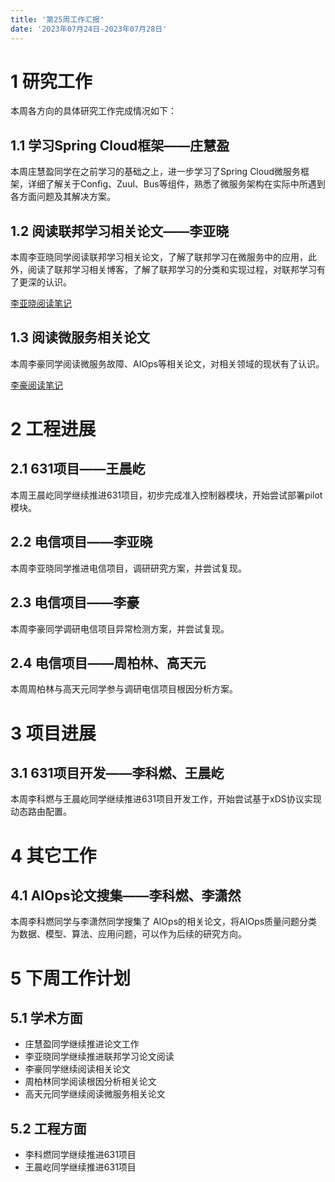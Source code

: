 ```yaml
---
title: '第25周工作汇报'
date: '2023年07月24日-2023年07月28日'
---
```


<!-- 只允许使用一级标题和二级标题 -->

# 1 研究工作

本周各方向的具体研究工作完成情况如下：

## 1.1 学习Spring Cloud框架——庄慧盈

本周庄慧盈同学在之前学习的基础之上，进一步学习了Spring Cloud微服务框架，详细了解关于Config、Zuul、Bus等组件，熟悉了微服务架构在实际中所遇到各方面问题及其解决方案。

## 1.2 阅读联邦学习相关论文——李亚晓

本周李亚晓同学阅读联邦学习相关论文，了解了联邦学习在微服务中的应用，此外，阅读了联邦学习相关博客，了解了联邦学习的分类和实现过程，对联邦学习有了更深的认识。

[李亚晓阅读笔记](李亚晓阅读笔记.docx)

## 1.3 阅读微服务相关论文

本周李豪同学阅读微服务故障、AIOps等相关论文，对相关领域的现状有了认识。

[李豪阅读笔记](李豪阅读笔记.md)

# 2 工程进展

## 2.1 631项目——王晨屹

本周王晨屹同学继续推进631项目，初步完成准入控制器模块，开始尝试部署pilot模块。

## 2.2 电信项目——李亚晓

本周李亚晓同学推进电信项目，调研研究方案，并尝试复现。

## 2.3 电信项目——李豪

本周李豪同学调研电信项目异常检测方案，并尝试复现。

## 2.4 电信项目——周柏林、高天元

本周周柏林与高天元同学参与调研电信项目根因分析方案。

# 3 项目进展

## 3.1 631项目开发——李科燃、王晨屹

本周李科燃与王晨屹同学继续推进631项目开发工作，开始尝试基于xDS协议实现动态路由配置。

# 4 其它工作

## 4.1 AIOps论文搜集——李科燃、李潇然

本周李科燃同学与李潇然同学搜集了 AIOps的相关论文，将AIOps质量问题分类为数据、模型、算法、应用问题，可以作为后续的研究方向。

# 5 下周工作计划

## 5.1 学术方面

+ 庄慧盈同学继续推进论文工作
+ 李亚晓同学继续推进联邦学习论文阅读
+ 李豪同学继续阅读相关论文
+ 周柏林同学阅读根因分析相关论文
+ 高天元同学继续阅读微服务相关论文

## 5.2 工程方面

+ 李科燃同学继续推进631项目
+ 王晨屹同学继续推进631项目
